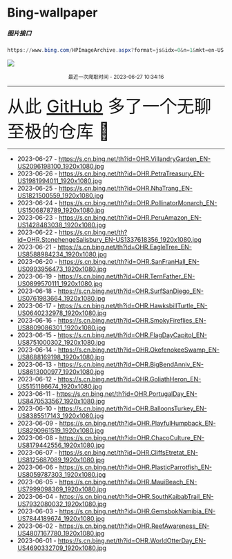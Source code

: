 # Bing-wallpaper

##### 图片接口

```powershell
https://www.bing.com/HPImageArchive.aspx?format=js&idx=0&n=1&mkt=en-US
```

 ![](https://s.cn.bing.net/th?id=OHR.VillandryGarden_EN-US2096198100_1920x1080.jpg)

<p align='center' >
    <small>
        最近一次爬取时间 - 2023-06-27 10:34:16
    </small>
    <br>
    <hr>
    <font size=7>
        <small>
           从此 <a href='https://github.com/'>GitHub</a> 多了一个无聊至极的仓库  🍳
        </small>
    </font>
    <hr>
</p>


- 2023-06-27 - https://s.cn.bing.net/th?id=OHR.VillandryGarden_EN-US2096198100_1920x1080.jpg 
- 2023-06-26 - https://s.cn.bing.net/th?id=OHR.PetraTreasury_EN-US1981994011_1920x1080.jpg 
- 2023-06-25 - https://s.cn.bing.net/th?id=OHR.NhaTrang_EN-US1821500559_1920x1080.jpg 
- 2023-06-24 - https://s.cn.bing.net/th?id=OHR.PollinatorMonarch_EN-US1506878789_1920x1080.jpg 
- 2023-06-23 - https://s.cn.bing.net/th?id=OHR.PeruAmazon_EN-US1428483038_1920x1080.jpg 
- 2023-06-22 - https://s.cn.bing.net/th?id=OHR.StonehengeSalisbury_EN-US1337618356_1920x1080.jpg 
- 2023-06-21 - https://s.cn.bing.net/th?id=OHR.EagleTree_EN-US8588984234_1920x1080.jpg 
- 2023-06-20 - https://s.cn.bing.net/th?id=OHR.SanFranHall_EN-US0993956473_1920x1080.jpg 
- 2023-06-19 - https://s.cn.bing.net/th?id=OHR.TernFather_EN-US0899570111_1920x1080.jpg 
- 2023-06-18 - https://s.cn.bing.net/th?id=OHR.SurfSanDiego_EN-US0761983664_1920x1080.jpg 
- 2023-06-17 - https://s.cn.bing.net/th?id=OHR.HawksbillTurtle_EN-US0640232978_1920x1080.jpg 
- 2023-06-16 - https://s.cn.bing.net/th?id=OHR.SmokyFireflies_EN-US8809086301_1920x1080.jpg 
- 2023-06-15 - https://s.cn.bing.net/th?id=OHR.FlagDayCapitol_EN-US8751000302_1920x1080.jpg 
- 2023-06-14 - https://s.cn.bing.net/th?id=OHR.OkefenokeeSwamp_EN-US8688169198_1920x1080.jpg 
- 2023-06-13 - https://s.cn.bing.net/th?id=OHR.BigBendAnniv_EN-US8613000977_1920x1080.jpg 
- 2023-06-12 - https://s.cn.bing.net/th?id=OHR.GoliathHeron_EN-US5151186674_1920x1080.jpg 
- 2023-06-11 - https://s.cn.bing.net/th?id=OHR.PortugalDay_EN-US8470533567_1920x1080.jpg 
- 2023-06-10 - https://s.cn.bing.net/th?id=OHR.BalloonsTurkey_EN-US8385517143_1920x1080.jpg 
- 2023-06-09 - https://s.cn.bing.net/th?id=OHR.PlayfulHumpback_EN-US8290961519_1920x1080.jpg 
- 2023-06-08 - https://s.cn.bing.net/th?id=OHR.ChacoCulture_EN-US8179442556_1920x1080.jpg 
- 2023-06-07 - https://s.cn.bing.net/th?id=OHR.CliffsEtretat_EN-US8125687089_1920x1080.jpg 
- 2023-06-06 - https://s.cn.bing.net/th?id=OHR.PlasticParrotfish_EN-US8059787303_1920x1080.jpg 
- 2023-06-05 - https://s.cn.bing.net/th?id=OHR.MauiBeach_EN-US7999098369_1920x1080.jpg 
- 2023-06-04 - https://s.cn.bing.net/th?id=OHR.SouthKaibabTrail_EN-US7932080032_1920x1080.jpg 
- 2023-06-03 - https://s.cn.bing.net/th?id=OHR.GemsbokNamibia_EN-US7844189674_1920x1080.jpg 
- 2023-06-02 - https://s.cn.bing.net/th?id=OHR.ReefAwareness_EN-US4807167780_1920x1080.jpg 
- 2023-06-01 - https://s.cn.bing.net/th?id=OHR.WorldOtterDay_EN-US4690332709_1920x1080.jpg 
